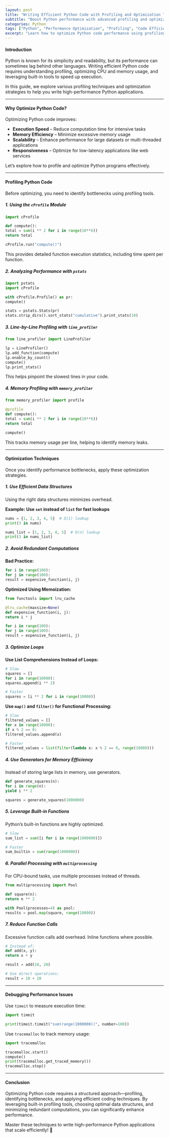 ```yaml
---
layout: post
title: "Writing Efficient Python Code with Profiling and Optimization Techniques"
subtitle: "Boost Python performance with advanced profiling and optimization strategies"
categories: Python
tags: ["Python", "Performance Optimization", "Profiling", "Code Efficiency", "Debugging", "Memory Management"]
excerpt: "Learn how to optimize Python code performance using profiling tools, efficient algorithms, and memory management techniques. Master best practices for writing high-performance Python applications."
---
```


#### Introduction

Python is known for its simplicity and readability, but its performance can sometimes lag behind other languages. Writing efficient Python code requires understanding profiling, optimizing CPU and memory usage, and leveraging built-in tools to speed up execution.

In this guide, we explore various profiling techniques and optimization strategies to help you write high-performance Python applications.

---

#### Why Optimize Python Code?

Optimizing Python code improves:

- **Execution Speed** – Reduce computation time for intensive tasks
- **Memory Efficiency** – Minimize excessive memory usage
- **Scalability** – Enhance performance for large datasets or multi-threaded applications
- **Responsiveness** – Optimize for low-latency applications like web services

Let’s explore how to profile and optimize Python programs effectively.

---

#### Profiling Python Code

Before optimizing, you need to identify bottlenecks using profiling tools.

##### 1. Using the `cProfile` Module

```python  
import cProfile

def compute():  
total = sum(i ** 2 for i in range(10**6))  
return total

cProfile.run("compute()")  
```

This provides detailed function execution statistics, including time spent per function.

##### 2. Analyzing Performance with `pstats`

```python  
import pstats  
import cProfile

with cProfile.Profile() as pr:  
compute()

stats = pstats.Stats(pr)  
stats.strip_dirs().sort_stats("cumulative").print_stats(10)  
```

##### 3. Line-by-Line Profiling with `line_profiler`

```python  
from line_profiler import LineProfiler

lp = LineProfiler()  
lp.add_function(compute)  
lp.enable_by_count()  
compute()  
lp.print_stats()  
```

This helps pinpoint the slowest lines in your code.

##### 4. Memory Profiling with `memory_profiler`

```python  
from memory_profiler import profile

@profile  
def compute():  
total = sum(i ** 2 for i in range(10**6))  
return total

compute()  
```

This tracks memory usage per line, helping to identify memory leaks.

---

#### Optimization Techniques

Once you identify performance bottlenecks, apply these optimization strategies.

##### 1. Use Efficient Data Structures

Using the right data structures minimizes overhead.

**Example: Use `set` instead of `list` for fast lookups**

```python  
nums = {1, 2, 3, 4, 5}  # O(1) lookup  
print(3 in nums)

nums_list = [1, 2, 3, 4, 5]  # O(n) lookup  
print(3 in nums_list)  
```

##### 2. Avoid Redundant Computations

**Bad Practice:**

```python  
for i in range(100):  
for j in range(100):  
result = expensive_function(i, j)  
```

**Optimized Using Memoization:**

```python  
from functools import lru_cache

@lru_cache(maxsize=None)  
def expensive_function(i, j):  
return i * j

for i in range(100):  
for j in range(100):  
result = expensive_function(i, j)  
```

##### 3. Optimize Loops

**Use List Comprehensions Instead of Loops:**

```python
# Slow
squares = []  
for i in range(10000):  
squares.append(i ** 2)

# Faster
squares = [i ** 2 for i in range(10000)]  
```

**Use `map()` and `filter()` for Functional Processing:**

```python
# Slow
filtered_values = []  
for x in range(10000):  
if x % 2 == 0:  
filtered_values.append(x)

# Faster
filtered_values = list(filter(lambda x: x % 2 == 0, range(10000)))  
```

##### 4. Use Generators for Memory Efficiency

Instead of storing large lists in memory, use generators.

```python  
def generate_squares(n):  
for i in range(n):  
yield i ** 2

squares = generate_squares(1000000)  
```

##### 5. Leverage Built-in Functions

Python’s built-in functions are highly optimized.

```python
# Slow
sum_list = sum([i for i in range(1000000)])

# Faster
sum_builtin = sum(range(1000000))  
```

##### 6. Parallel Processing with `multiprocessing`

For CPU-bound tasks, use multiple processes instead of threads.

```python  
from multiprocessing import Pool

def square(n):  
return n ** 2

with Pool(processes=4) as pool:  
results = pool.map(square, range(10000))  
```

##### 7. Reduce Function Calls

Excessive function calls add overhead. Inline functions where possible.

```python
# Instead of:
def add(x, y):  
return x + y

result = add(10, 20)

# Use direct operations:
result = 10 + 20  
```

---

#### Debugging Performance Issues

Use `timeit` to measure execution time:

```python  
import timeit

print(timeit.timeit("sum(range(1000000))", number=100))  
```

Use `tracemalloc` to track memory usage:

```python  
import tracemalloc

tracemalloc.start()  
compute()  
print(tracemalloc.get_traced_memory())  
tracemalloc.stop()  
```

---

#### Conclusion

Optimizing Python code requires a structured approach—profiling, identifying bottlenecks, and applying efficient coding techniques. By leveraging built-in profiling tools, choosing optimal data structures, and minimizing redundant computations, you can significantly enhance performance.

Master these techniques to write high-performance Python applications that scale efficiently! 🚀  
